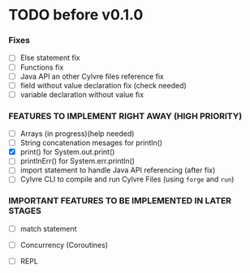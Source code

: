 # TODO before v0.1.0

### Fixes
- [ ] Else statement fix
- [ ] Functions fix
- [ ] Java API an other Cylvre files reference fix
- [ ] field without value declaration fix (check needed)	
- [ ] variable declaration without value fix

### FEATURES TO IMPLEMENT RIGHT AWAY (HIGH PRIORITY)
- [ ] Arrays (in progress)(help needed)
- [ ] String concatenation mesages for println()
- [x] print() for System.out.print()
- [ ] printlnErr() for System.err.println()
- [ ] import statement to handle Java API referencing (after fix) 
- [ ] Cylvre CLI to compile and run Cylvre Files (using `forge` and `run`)

### IMPORTANT FEATURES TO BE IMPLEMENTED IN LATER STAGES
- [ ] match statement
- [ ] Concurrency (Coroutines)
- [ ] REPL

